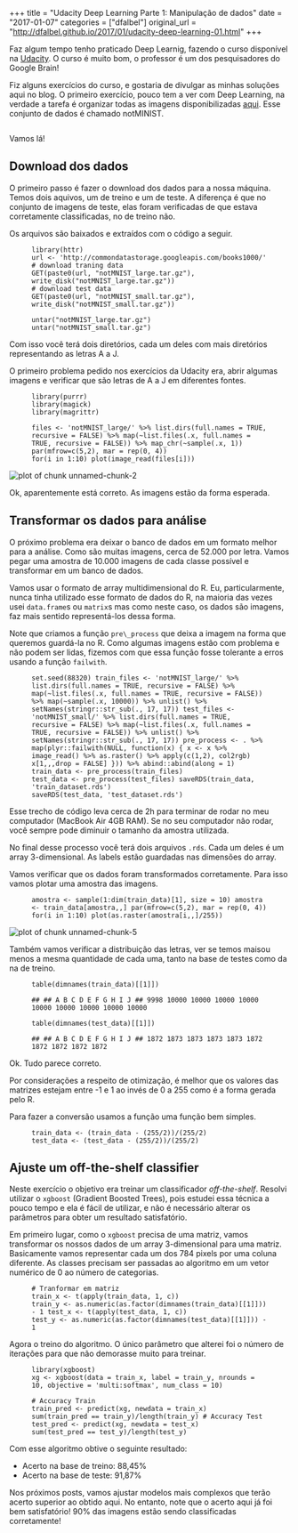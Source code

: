 +++
title = "Udacity Deep Learning Parte 1: Manipulação de dados"
date = "2017-01-07"
categories = ["dfalbel"]
original_url = "http://dfalbel.github.io/2017/01/udacity-deep-learning-01.html"
+++

<article class="post-content">
<p>
Faz algum tempo tenho praticado Deep Learnig, fazendo o curso disponível
na
<a href="https://br.udacity.com/course/deep-learning--ud730/">Udacity</a>.
O curso é muito bom, o professor é um dos pesquisadores do Google Brain!
</p>
<p>
Fiz alguns exercícios do curso, e gostaria de divulgar as minhas
soluções aqui no blog. O primeiro exercício, pouco tem a ver com Deep
Learning, na verdade a tarefa é organizar todas as imagens
disponibilizadas
<a href="http://yaroslavvb.blogspot.com.br/2011/09/notmnist-dataset.html">aqui</a>.
Esse conjunto de dados é chamado notMINIST.
</p>
<p>
<img src="http://dfalbel.github.io/images/nmn.png" alt="">
</p>
<p>
Vamos lá!
</p>
<h2 id="download-dos-dados">
Download dos dados
</h2>
<p>
O primeiro passo é fazer o download dos dados para a nossa máquina.
Temos dois aquivos, um de treino e um de teste. A diferença é que no
conjunto de imagens de teste, elas foram verificadas de que estava
corretamente classificadas, no de treino não.
</p>
<p>
Os arquivos são baixados e extraídos com o código a seguir.
</p>
<figure class="highlight">
<pre><code class="language-r"><span class="n">library</span><span class="p">(</span><span class="n">httr</span><span class="p">)</span><span class="w">
</span><span class="n">url</span><span class="w"> </span><span class="o">&lt;-</span><span class="w"> </span><span class="s1">&apos;http://commondatastorage.googleapis.com/books1000/&apos;</span><span class="w">
</span><span class="c1"># download traning data
</span><span class="n">GET</span><span class="p">(</span><span class="n">paste0</span><span class="p">(</span><span class="n">url</span><span class="p">,</span><span class="w"> </span><span class="s2">&quot;notMNIST_large.tar.gz&quot;</span><span class="p">),</span><span class="w"> </span><span class="n">write_disk</span><span class="p">(</span><span class="s2">&quot;notMNIST_large.tar.gz&quot;</span><span class="p">))</span><span class="w">
</span><span class="c1"># download test data
</span><span class="n">GET</span><span class="p">(</span><span class="n">paste0</span><span class="p">(</span><span class="n">url</span><span class="p">,</span><span class="w"> </span><span class="s2">&quot;notMNIST_small.tar.gz&quot;</span><span class="p">),</span><span class="w"> </span><span class="n">write_disk</span><span class="p">(</span><span class="s2">&quot;notMNIST_small.tar.gz&quot;</span><span class="p">))</span></code></pre>
</figure>
<figure class="highlight">
<pre><code class="language-r"><span class="n">untar</span><span class="p">(</span><span class="s2">&quot;notMNIST_large.tar.gz&quot;</span><span class="p">)</span><span class="w">
</span><span class="n">untar</span><span class="p">(</span><span class="s2">&quot;notMNIST_small.tar.gz&quot;</span><span class="p">)</span></code></pre>
</figure>
<p>
Com isso você terá dois diretórios, cada um deles com mais diretórios
representando as letras A a J.
</p>
<p>
O primeiro problema pedido nos exercícios da Udacity era, abrir algumas
imagens e verificar que são letras de A a J em diferentes fontes.
</p>
<figure class="highlight">
<pre><code class="language-r"><span class="n">library</span><span class="p">(</span><span class="n">purrr</span><span class="p">)</span><span class="w">
</span><span class="n">library</span><span class="p">(</span><span class="n">magick</span><span class="p">)</span><span class="w">
</span><span class="n">library</span><span class="p">(</span><span class="n">magrittr</span><span class="p">)</span></code></pre>
</figure>
<figure class="highlight">
<pre><code class="language-r"><span class="n">files</span><span class="w"> </span><span class="o">&lt;-</span><span class="w"> </span><span class="s1">&apos;notMNIST_large/&apos;</span><span class="w"> </span><span class="o">%&gt;%</span><span class="w"> </span><span class="n">list.dirs</span><span class="p">(</span><span class="n">full.names</span><span class="w"> </span><span class="o">=</span><span class="w"> </span><span class="kc">TRUE</span><span class="p">,</span><span class="w"> </span><span class="n">recursive</span><span class="w"> </span><span class="o">=</span><span class="w"> </span><span class="kc">FALSE</span><span class="p">)</span><span class="w"> </span><span class="o">%&gt;%</span><span class="w"> </span><span class="n">map</span><span class="p">(</span><span class="o">~</span><span class="n">list.files</span><span class="p">(</span><span class="n">.x</span><span class="p">,</span><span class="w"> </span><span class="n">full.names</span><span class="w"> </span><span class="o">=</span><span class="w"> </span><span class="kc">TRUE</span><span class="p">,</span><span class="w"> </span><span class="n">recursive</span><span class="w"> </span><span class="o">=</span><span class="w"> </span><span class="kc">FALSE</span><span class="p">))</span><span class="w"> </span><span class="o">%&gt;%</span><span class="w"> </span><span class="n">map_chr</span><span class="p">(</span><span class="o">~</span><span class="n">sample</span><span class="p">(</span><span class="n">.x</span><span class="p">,</span><span class="w"> </span><span class="m">1</span><span class="p">))</span><span class="w"> </span><span class="n">par</span><span class="p">(</span><span class="n">mfrow</span><span class="o">=</span><span class="nf">c</span><span class="p">(</span><span class="m">5</span><span class="p">,</span><span class="m">2</span><span class="p">),</span><span class="w"> </span><span class="n">mar</span><span class="w"> </span><span class="o">=</span><span class="w"> </span><span class="nf">rep</span><span class="p">(</span><span class="m">0</span><span class="p">,</span><span class="w"> </span><span class="m">4</span><span class="p">))</span><span class="w">
</span><span class="k">for</span><span class="p">(</span><span class="n">i</span><span class="w"> </span><span class="k">in</span><span class="w"> </span><span class="m">1</span><span class="o">:</span><span class="m">10</span><span class="p">)</span><span class="w"> </span><span class="n">plot</span><span class="p">(</span><span class="n">image_read</span><span class="p">(</span><span class="n">files</span><span class="p">[</span><span class="n">i</span><span class="p">]))</span></code></pre>
</figure>
<p>
<img src="http://dfalbel.github.io/images/2017-01-07-udacity-deep-learning-01/unnamed-chunk-2-1.png" alt="plot of chunk unnamed-chunk-2">
</p>
<p>
Ok, aparentemente está correto. As imagens estão da forma esperada.
</p>
<h2 id="transformar-os-dados-para-anlise">
Transformar os dados para análise
</h2>
<p>
O próximo problema era deixar o banco de dados em um formato melhor para
a análise. Como são muitas imagens, cerca de 52.000 por letra. Vamos
pegar uma amostra de 10.000 imagens de cada classe possível e
transformar em um banco de dados.
</p>
<p>
Vamos usar o formato de array multidimensional do R. Eu,
particularmente, nunca tinha utilizado esse formato de dados do R, na
maioria das vezes usei
<code class="highlighter-rouge">data.frame</code>s ou
<code class="highlighter-rouge">matrix</code>s mas como neste caso, os
dados são imagens, faz mais sentido representá-los dessa forma.
</p>
<p>
Note que criamos a função
<code class="highlighter-rouge">pre\_process</code> que deixa a imagem
na forma que queremos guardá-la no R. Como algumas imagens estão com
problema e não podem ser lidas, fizemos com que essa função fosse
tolerante a erros usando a função
<code class="highlighter-rouge">failwith</code>.
</p>
<figure class="highlight">
<pre><code class="language-r"><span class="n">set.seed</span><span class="p">(</span><span class="m">88320</span><span class="p">)</span><span class="w"> </span><span class="n">train_files</span><span class="w"> </span><span class="o">&lt;-</span><span class="w"> </span><span class="s1">&apos;notMNIST_large/&apos;</span><span class="w"> </span><span class="o">%&gt;%</span><span class="w"> </span><span class="n">list.dirs</span><span class="p">(</span><span class="n">full.names</span><span class="w"> </span><span class="o">=</span><span class="w"> </span><span class="kc">TRUE</span><span class="p">,</span><span class="w"> </span><span class="n">recursive</span><span class="w"> </span><span class="o">=</span><span class="w"> </span><span class="kc">FALSE</span><span class="p">)</span><span class="w"> </span><span class="o">%&gt;%</span><span class="w"> </span><span class="n">map</span><span class="p">(</span><span class="o">~</span><span class="n">list.files</span><span class="p">(</span><span class="n">.x</span><span class="p">,</span><span class="w"> </span><span class="n">full.names</span><span class="w"> </span><span class="o">=</span><span class="w"> </span><span class="kc">TRUE</span><span class="p">,</span><span class="w"> </span><span class="n">recursive</span><span class="w"> </span><span class="o">=</span><span class="w"> </span><span class="kc">FALSE</span><span class="p">))</span><span class="w"> </span><span class="o">%&gt;%</span><span class="w"> </span><span class="n">map</span><span class="p">(</span><span class="o">~</span><span class="n">sample</span><span class="p">(</span><span class="n">.x</span><span class="p">,</span><span class="w"> </span><span class="m">10000</span><span class="p">))</span><span class="w"> </span><span class="o">%&gt;%</span><span class="w"> </span><span class="n">unlist</span><span class="p">()</span><span class="w"> </span><span class="o">%&gt;%</span><span class="w"> </span><span class="n">setNames</span><span class="p">(</span><span class="n">stringr</span><span class="o">::</span><span class="n">str_sub</span><span class="p">(</span><span class="n">.</span><span class="p">,</span><span class="w"> </span><span class="m">17</span><span class="p">,</span><span class="w"> </span><span class="m">17</span><span class="p">))</span><span class="w"> </span><span class="n">test_files</span><span class="w"> </span><span class="o">&lt;-</span><span class="w"> </span><span class="s1">&apos;notMNIST_small/&apos;</span><span class="w"> </span><span class="o">%&gt;%</span><span class="w"> </span><span class="n">list.dirs</span><span class="p">(</span><span class="n">full.names</span><span class="w"> </span><span class="o">=</span><span class="w"> </span><span class="kc">TRUE</span><span class="p">,</span><span class="w"> </span><span class="n">recursive</span><span class="w"> </span><span class="o">=</span><span class="w"> </span><span class="kc">FALSE</span><span class="p">)</span><span class="w"> </span><span class="o">%&gt;%</span><span class="w"> </span><span class="n">map</span><span class="p">(</span><span class="o">~</span><span class="n">list.files</span><span class="p">(</span><span class="n">.x</span><span class="p">,</span><span class="w"> </span><span class="n">full.names</span><span class="w"> </span><span class="o">=</span><span class="w"> </span><span class="kc">TRUE</span><span class="p">,</span><span class="w"> </span><span class="n">recursive</span><span class="w"> </span><span class="o">=</span><span class="w"> </span><span class="kc">FALSE</span><span class="p">))</span><span class="w"> </span><span class="o">%&gt;%</span><span class="w"> </span><span class="n">unlist</span><span class="p">()</span><span class="w"> </span><span class="o">%&gt;%</span><span class="w"> </span><span class="n">setNames</span><span class="p">(</span><span class="n">stringr</span><span class="o">::</span><span class="n">str_sub</span><span class="p">(</span><span class="n">.</span><span class="p">,</span><span class="w"> </span><span class="m">17</span><span class="p">,</span><span class="w"> </span><span class="m">17</span><span class="p">))</span><span class="w"> </span><span class="n">pre_process</span><span class="w"> </span><span class="o">&lt;-</span><span class="w"> </span><span class="n">.</span><span class="w"> </span><span class="o">%&gt;%</span><span class="w"> </span><span class="n">map</span><span class="p">(</span><span class="n">plyr</span><span class="o">::</span><span class="n">failwith</span><span class="p">(</span><span class="kc">NULL</span><span class="p">,</span><span class="w"> </span><span class="k">function</span><span class="p">(</span><span class="n">x</span><span class="p">)</span><span class="w"> </span><span class="p">{</span><span class="w"> </span><span class="n">x</span><span class="w"> </span><span class="o">&lt;-</span><span class="w"> </span><span class="n">x</span><span class="w"> </span><span class="o">%&gt;%</span><span class="w"> </span><span class="n">image_read</span><span class="p">()</span><span class="w"> </span><span class="o">%&gt;%</span><span class="w"> </span><span class="n">as.raster</span><span class="p">()</span><span class="w"> </span><span class="o">%&gt;%</span><span class="w"> </span><span class="n">apply</span><span class="p">(</span><span class="nf">c</span><span class="p">(</span><span class="m">1</span><span class="p">,</span><span class="m">2</span><span class="p">),</span><span class="w"> </span><span class="n">col2rgb</span><span class="p">)</span><span class="w"> </span><span class="n">x</span><span class="p">[</span><span class="m">1</span><span class="p">,,,</span><span class="n">drop</span><span class="w"> </span><span class="o">=</span><span class="w"> </span><span class="kc">FALSE</span><span class="p">]</span><span class="w"> </span><span class="p">}))</span><span class="w"> </span><span class="o">%&gt;%</span><span class="w"> </span><span class="n">abind</span><span class="o">::</span><span class="n">abind</span><span class="p">(</span><span class="n">along</span><span class="w"> </span><span class="o">=</span><span class="w"> </span><span class="m">1</span><span class="p">)</span><span class="w"> </span><span class="n">train_data</span><span class="w"> </span><span class="o">&lt;-</span><span class="w"> </span><span class="n">pre_process</span><span class="p">(</span><span class="n">train_files</span><span class="p">)</span><span class="w">
</span><span class="n">test_data</span><span class="w"> </span><span class="o">&lt;-</span><span class="w"> </span><span class="n">pre_process</span><span class="p">(</span><span class="n">test_files</span><span class="p">)</span><span class="w"> </span><span class="n">saveRDS</span><span class="p">(</span><span class="n">train_data</span><span class="p">,</span><span class="w"> </span><span class="s1">&apos;train_dataset.rds&apos;</span><span class="p">)</span><span class="w">
</span><span class="n">saveRDS</span><span class="p">(</span><span class="n">test_data</span><span class="p">,</span><span class="w"> </span><span class="s1">&apos;test_dataset.rds&apos;</span><span class="p">)</span></code></pre>
</figure>
<p>
Esse trecho de código leva cerca de 2h para terminar de rodar no meu
computador (MacBook Air 4GB RAM). Se no seu computador não rodar, você
sempre pode diminuir o tamanho da amostra utilizada.
</p>
<p>
No final desse processo você terá dois arquivos
<code class="highlighter-rouge">.rds</code>. Cada um deles é um array
3-dimensional. As labels estão guardadas nas dimensões do array.
</p>
<p>
Vamos verificar que os dados foram transformados corretamente. Para isso
vamos plotar uma amostra das imagens.
</p>
<figure class="highlight">
<pre><code class="language-r"><span class="n">amostra</span><span class="w"> </span><span class="o">&lt;-</span><span class="w"> </span><span class="n">sample</span><span class="p">(</span><span class="m">1</span><span class="o">:</span><span class="nf">dim</span><span class="p">(</span><span class="n">train_data</span><span class="p">)[</span><span class="m">1</span><span class="p">],</span><span class="w"> </span><span class="n">size</span><span class="w"> </span><span class="o">=</span><span class="w"> </span><span class="m">10</span><span class="p">)</span><span class="w"> </span><span class="n">amostra</span><span class="w"> </span><span class="o">&lt;-</span><span class="w"> </span><span class="n">train_data</span><span class="p">[</span><span class="n">amostra</span><span class="p">,,]</span><span class="w"> </span><span class="n">par</span><span class="p">(</span><span class="n">mfrow</span><span class="o">=</span><span class="nf">c</span><span class="p">(</span><span class="m">5</span><span class="p">,</span><span class="m">2</span><span class="p">),</span><span class="w"> </span><span class="n">mar</span><span class="w"> </span><span class="o">=</span><span class="w"> </span><span class="nf">rep</span><span class="p">(</span><span class="m">0</span><span class="p">,</span><span class="w"> </span><span class="m">4</span><span class="p">))</span><span class="w">
</span><span class="k">for</span><span class="p">(</span><span class="n">i</span><span class="w"> </span><span class="k">in</span><span class="w"> </span><span class="m">1</span><span class="o">:</span><span class="m">10</span><span class="p">)</span><span class="w"> </span><span class="n">plot</span><span class="p">(</span><span class="n">as.raster</span><span class="p">(</span><span class="n">amostra</span><span class="p">[</span><span class="n">i</span><span class="p">,,]</span><span class="o">/</span><span class="m">255</span><span class="p">))</span></code></pre>
</figure>
<p>
<img src="http://dfalbel.github.io/images/2017-01-07-udacity-deep-learning-01/unnamed-chunk-5-1.png" alt="plot of chunk unnamed-chunk-5">
</p>
<p>
Também vamos verificar a distribuição das letras, ver se temos maisou
menos a mesma quantidade de cada uma, tanto na base de testes como da na
de treino.
</p>
<figure class="highlight">
<pre><code class="language-r"><span class="n">table</span><span class="p">(</span><span class="nf">dimnames</span><span class="p">(</span><span class="n">train_data</span><span class="p">)[[</span><span class="m">1</span><span class="p">]])</span></code></pre>
</figure>
<figure class="highlight">
<pre><code class="language-text">## ## A B C D E F G H I J ## 9998 10000 10000 10000 10000 10000 10000 10000 10000 10000</code></pre>
</figure>
<figure class="highlight">
<pre><code class="language-r"><span class="n">table</span><span class="p">(</span><span class="nf">dimnames</span><span class="p">(</span><span class="n">test_data</span><span class="p">)[[</span><span class="m">1</span><span class="p">]])</span></code></pre>
</figure>
<figure class="highlight">
<pre><code class="language-text">## ## A B C D E F G H I J ## 1872 1873 1873 1873 1873 1872 1872 1872 1872 1872</code></pre>
</figure>
<p>
Ok. Tudo parece correto.
</p>
<p>
Por considerações a respeito de otimização, é melhor que os valores das
matrizes estejam entre -1 e 1 ao invés de 0 a 255 como é a forma gerada
pelo R.
</p>
<p>
Para fazer a conversão usamos a função uma função bem simples.
</p>
<figure class="highlight">
<pre><code class="language-r"><span class="n">train_data</span><span class="w"> </span><span class="o">&lt;-</span><span class="w"> </span><span class="p">(</span><span class="n">train_data</span><span class="w"> </span><span class="o">-</span><span class="w"> </span><span class="p">(</span><span class="m">255</span><span class="o">/</span><span class="m">2</span><span class="p">))</span><span class="o">/</span><span class="p">(</span><span class="m">255</span><span class="o">/</span><span class="m">2</span><span class="p">)</span><span class="w">
</span><span class="n">test_data</span><span class="w"> </span><span class="o">&lt;-</span><span class="w"> </span><span class="p">(</span><span class="n">test_data</span><span class="w"> </span><span class="o">-</span><span class="w"> </span><span class="p">(</span><span class="m">255</span><span class="o">/</span><span class="m">2</span><span class="p">))</span><span class="o">/</span><span class="p">(</span><span class="m">255</span><span class="o">/</span><span class="m">2</span><span class="p">)</span></code></pre>
</figure>
<h2 id="ajuste-um-off-the-shelf-classifier">
Ajuste um off-the-shelf classifier
</h2>
<p>
Neste exercício o objetivo era treinar um classificador
<em>off-the-shelf</em>. Resolvi utilizar o
<code class="highlighter-rouge">xgboost</code> (Gradient Boosted Trees),
pois estudei essa técnica a pouco tempo e ela é fácil de utilizar, e não
é necessário alterar os parâmetros para obter um resultado satisfatório.
</p>
<p>
Em primeiro lugar, como o <code class="highlighter-rouge">xgboost</code>
precisa de uma matriz, vamos transformar os nossos dados de um array
3-dimensional para uma matriz. Basicamente vamos representar cada um dos
784 pixels por uma coluna diferente. As classes precisam ser passadas ao
algoritmo em um vetor numérico de 0 ao número de categorias.
</p>
<figure class="highlight">
<pre><code class="language-r"><span class="c1"># Tranformar em matriz
</span><span class="n">train_x</span><span class="w"> </span><span class="o">&lt;-</span><span class="w"> </span><span class="n">t</span><span class="p">(</span><span class="n">apply</span><span class="p">(</span><span class="n">train_data</span><span class="p">,</span><span class="w"> </span><span class="m">1</span><span class="p">,</span><span class="w"> </span><span class="n">c</span><span class="p">))</span><span class="w">
</span><span class="n">train_y</span><span class="w"> </span><span class="o">&lt;-</span><span class="w"> </span><span class="nf">as.numeric</span><span class="p">(</span><span class="n">as.factor</span><span class="p">(</span><span class="nf">dimnames</span><span class="p">(</span><span class="n">train_data</span><span class="p">)[[</span><span class="m">1</span><span class="p">]]))</span><span class="w"> </span><span class="o">-</span><span class="w"> </span><span class="m">1</span><span class="w"> </span><span class="n">test_x</span><span class="w"> </span><span class="o">&lt;-</span><span class="w"> </span><span class="n">t</span><span class="p">(</span><span class="n">apply</span><span class="p">(</span><span class="n">test_data</span><span class="p">,</span><span class="w"> </span><span class="m">1</span><span class="p">,</span><span class="w"> </span><span class="n">c</span><span class="p">))</span><span class="w">
</span><span class="n">test_y</span><span class="w"> </span><span class="o">&lt;-</span><span class="w"> </span><span class="nf">as.numeric</span><span class="p">(</span><span class="n">as.factor</span><span class="p">(</span><span class="nf">dimnames</span><span class="p">(</span><span class="n">test_data</span><span class="p">)[[</span><span class="m">1</span><span class="p">]]))</span><span class="w"> </span><span class="o">-</span><span class="w"> </span><span class="m">1</span></code></pre>
</figure>
<p>
Agora o treino do algoritmo. O único parâmetro que alterei foi o número
de iterações para que não demorasse muito para treinar.
</p>
<figure class="highlight">
<pre><code class="language-r"><span class="n">library</span><span class="p">(</span><span class="n">xgboost</span><span class="p">)</span><span class="w">
</span><span class="n">xg</span><span class="w"> </span><span class="o">&lt;-</span><span class="w"> </span><span class="n">xgboost</span><span class="p">(</span><span class="n">data</span><span class="w"> </span><span class="o">=</span><span class="w"> </span><span class="n">train_x</span><span class="p">,</span><span class="w"> </span><span class="n">label</span><span class="w"> </span><span class="o">=</span><span class="w"> </span><span class="n">train_y</span><span class="p">,</span><span class="w"> </span><span class="n">nrounds</span><span class="w"> </span><span class="o">=</span><span class="w"> </span><span class="m">10</span><span class="p">,</span><span class="w"> </span><span class="n">objective</span><span class="w"> </span><span class="o">=</span><span class="w"> </span><span class="s1">&apos;multi:softmax&apos;</span><span class="p">,</span><span class="w"> </span><span class="n">num_class</span><span class="w"> </span><span class="o">=</span><span class="w"> </span><span class="m">10</span><span class="p">)</span></code></pre>
</figure>
<figure class="highlight">
<pre><code class="language-r"><span class="c1"># Accuracy Train
</span><span class="n">train_pred</span><span class="w"> </span><span class="o">&lt;-</span><span class="w"> </span><span class="n">predict</span><span class="p">(</span><span class="n">xg</span><span class="p">,</span><span class="w"> </span><span class="n">newdata</span><span class="w"> </span><span class="o">=</span><span class="w"> </span><span class="n">train_x</span><span class="p">)</span><span class="w">
</span><span class="nf">sum</span><span class="p">(</span><span class="n">train_pred</span><span class="w"> </span><span class="o">==</span><span class="w"> </span><span class="n">train_y</span><span class="p">)</span><span class="o">/</span><span class="nf">length</span><span class="p">(</span><span class="n">train_y</span><span class="p">)</span><span class="w"> </span><span class="c1"># Accuracy Test
</span><span class="n">test_pred</span><span class="w"> </span><span class="o">&lt;-</span><span class="w"> </span><span class="n">predict</span><span class="p">(</span><span class="n">xg</span><span class="p">,</span><span class="w"> </span><span class="n">newdata</span><span class="w"> </span><span class="o">=</span><span class="w"> </span><span class="n">test_x</span><span class="p">)</span><span class="w">
</span><span class="nf">sum</span><span class="p">(</span><span class="n">test_pred</span><span class="w"> </span><span class="o">==</span><span class="w"> </span><span class="n">test_y</span><span class="p">)</span><span class="o">/</span><span class="nf">length</span><span class="p">(</span><span class="n">test_y</span><span class="p">)</span></code></pre>
</figure>
<p>
Com esse algoritmo obtive o seguinte resultado:
</p>
<ul>
<li>
Acerto na base de treino: 88,45%
</li>
<li>
Acerto na base de teste: 91,87%
</li>
</ul>
<p>
Nos próximos posts, vamos ajustar modelos mais complexos que terão
acerto superior ao obtido aqui. No entanto, note que o acerto aqui já
foi bem satisfatório! 90% das imagens estão sendo classificadas
corretamente!
</p>
</article>

